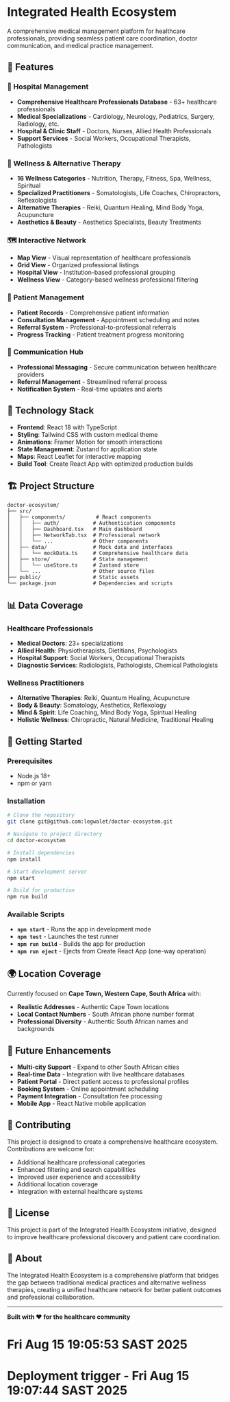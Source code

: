 # Integrated Health Ecosystem

A comprehensive medical management platform for healthcare professionals, providing seamless patient care coordination, doctor communication, and medical practice management.

## 🌟 Features

### 🏥 Hospital Management
- **Comprehensive Healthcare Professionals Database** - 63+ healthcare professionals
- **Medical Specializations** - Cardiology, Neurology, Pediatrics, Surgery, Radiology, etc.
- **Hospital & Clinic Staff** - Doctors, Nurses, Allied Health Professionals
- **Support Services** - Social Workers, Occupational Therapists, Pathologists

### 🌿 Wellness & Alternative Therapy
- **16 Wellness Categories** - Nutrition, Therapy, Fitness, Spa, Wellness, Spiritual
- **Specialized Practitioners** - Somatologists, Life Coaches, Chiropractors, Reflexologists
- **Alternative Therapies** - Reiki, Quantum Healing, Mind Body Yoga, Acupuncture
- **Aesthetics & Beauty** - Aesthetics Specialists, Beauty Treatments

### 🗺️ Interactive Network
- **Map View** - Visual representation of healthcare professionals
- **Grid View** - Organized professional listings
- **Hospital View** - Institution-based professional grouping
- **Wellness View** - Category-based wellness professional filtering

### 👥 Patient Management
- **Patient Records** - Comprehensive patient information
- **Consultation Management** - Appointment scheduling and notes
- **Referral System** - Professional-to-professional referrals
- **Progress Tracking** - Patient treatment progress monitoring

### 💬 Communication Hub
- **Professional Messaging** - Secure communication between healthcare providers
- **Referral Management** - Streamlined referral process
- **Notification System** - Real-time updates and alerts

## 🚀 Technology Stack

- **Frontend**: React 18 with TypeScript
- **Styling**: Tailwind CSS with custom medical theme
- **Animations**: Framer Motion for smooth interactions
- **State Management**: Zustand for application state
- **Maps**: React Leaflet for interactive mapping
- **Build Tool**: Create React App with optimized production builds

## 🏗️ Project Structure

```
doctor-ecosystem/
├── src/
│   ├── components/          # React components
│   │   ├── auth/           # Authentication components
│   │   ├── Dashboard.tsx   # Main dashboard
│   │   ├── NetworkTab.tsx  # Professional network
│   │   └── ...             # Other components
│   ├── data/               # Mock data and interfaces
│   │   └── mockData.ts     # Comprehensive healthcare data
│   ├── store/              # State management
│   │   └── useStore.ts     # Zustand store
│   └── ...                 # Other source files
├── public/                 # Static assets
└── package.json            # Dependencies and scripts
```

## 📊 Data Coverage

### Healthcare Professionals
- **Medical Doctors**: 23+ specializations
- **Allied Health**: Physiotherapists, Dietitians, Psychologists
- **Hospital Support**: Social Workers, Occupational Therapists
- **Diagnostic Services**: Radiologists, Pathologists, Chemical Pathologists

### Wellness Practitioners
- **Alternative Therapies**: Reiki, Quantum Healing, Acupuncture
- **Body & Beauty**: Somatology, Aesthetics, Reflexology
- **Mind & Spirit**: Life Coaching, Mind Body Yoga, Spiritual Healing
- **Holistic Wellness**: Chiropractic, Natural Medicine, Traditional Healing

## 🎯 Getting Started

### Prerequisites
- Node.js 18+ 
- npm or yarn

### Installation
```bash
# Clone the repository
git clone git@github.com:legwalet/doctor-ecosystem.git

# Navigate to project directory
cd doctor-ecosystem

# Install dependencies
npm install

# Start development server
npm start

# Build for production
npm run build
```

### Available Scripts

- **`npm start`** - Runs the app in development mode
- **`npm test`** - Launches the test runner
- **`npm run build`** - Builds the app for production
- **`npm run eject`** - Ejects from Create React App (one-way operation)

## 🌍 Location Coverage

Currently focused on **Cape Town, Western Cape, South Africa** with:
- **Realistic Addresses** - Authentic Cape Town locations
- **Local Contact Numbers** - South African phone number format
- **Professional Diversity** - Authentic South African names and backgrounds

## 🔮 Future Enhancements

- **Multi-city Support** - Expand to other South African cities
- **Real-time Data** - Integration with live healthcare databases
- **Patient Portal** - Direct patient access to professional profiles
- **Booking System** - Online appointment scheduling
- **Payment Integration** - Consultation fee processing
- **Mobile App** - React Native mobile application

## 🤝 Contributing

This project is designed to create a comprehensive healthcare ecosystem. Contributions are welcome for:
- Additional healthcare professional categories
- Enhanced filtering and search capabilities
- Improved user experience and accessibility
- Additional location coverage
- Integration with external healthcare systems

## 📄 License

This project is part of the Integrated Health Ecosystem initiative, designed to improve healthcare professional discovery and patient care coordination.

## 🏥 About

The Integrated Health Ecosystem is a comprehensive platform that bridges the gap between traditional medical practices and alternative wellness therapies, creating a unified healthcare network for better patient outcomes and professional collaboration.

---

**Built with ❤️ for the healthcare community**
# Fri Aug 15 19:05:53 SAST 2025
# Deployment trigger - Fri Aug 15 19:07:44 SAST 2025
